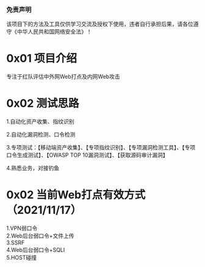 ### 免责声明
该项目下的方法及工具仅供学习交流及授权下使用，违者自行承担后果，请各位遵守《中华人民共和国网络安全法》！

# 0x01 项目介绍
专注于红队评估中外网Web打点及内网Web攻击

# 0x02 测试思路
1.自动化资产收集、指纹识别  

2.自动化漏洞检测、口令检测  

3.专项测试：【移动端资产收集】、【专项指纹识别】、【专项漏洞检测工具】、【专项口令生成测试】、【OWASP TOP 10漏洞测试】、【获取源码审计漏洞】  

4.熟悉业务，对接钓鱼


# 0x02 当前Web打点有效方式（2021/11/17）
1.VPN弱⼝令  
2.Web后台弱口令+⽂件上传  
3.SSRF  
4.Web后台弱口令+SQLI  
5.HOST碰撞  
